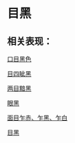 # 目黑## 相关表现：[口目黑色](https://www.gmzyjc.com/search/result?wd=口目黑色)[目四眦黑](https://www.gmzyjc.com/search/result?wd=目四眦黑)[两目黯黑](https://www.gmzyjc.com/search/result?wd=两目黯黑)[眼黑](https://www.gmzyjc.com/search/result?wd=眼黑)[面目乍赤、乍黑、乍白](https://www.gmzyjc.com/search/result?wd=面目乍赤、乍黑、乍白)[目黑](https://www.gmzyjc.com/search/result?wd=目黑)